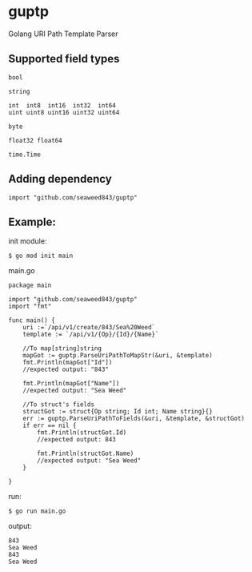 # guptp
Golang URI Path Template Parser

## Supported field types
```
bool

string

int  int8  int16  int32  int64
uint uint8 uint16 uint32 uint64

byte 

float32 float64

time.Time

```

## Adding dependency
```
import "github.com/seaweed843/guptp"
```

## Example:

init module:
```
$ go mod init main
```

main.go
```
package main

import "github.com/seaweed843/guptp"
import "fmt"

func main() {
	uri :=`/api/v1/create/843/Sea%20Weed`
	template := `/api/v1/{Op}/{Id}/{Name}`

	//To map[string]string
	mapGot := guptp.ParseUriPathToMapStr(&uri, &template)
	fmt.Println(mapGot["Id"])
	//expected output: "843"

	fmt.Println(mapGot["Name"])
	//expected output: "Sea Weed"

	//To struct's fields
	structGot := struct{Op string; Id int; Name string}{}
	err := guptp.ParseUriPathToFields(&uri, &template, &structGot)
	if err == nil {
		fmt.Println(structGot.Id)
		//expected output: 843

		fmt.Println(structGot.Name)
		//expected output: "Sea Weed"
	}

}
```

run:
```
$ go run main.go
```

output:
```
843
Sea Weed
843
Sea Weed
```
